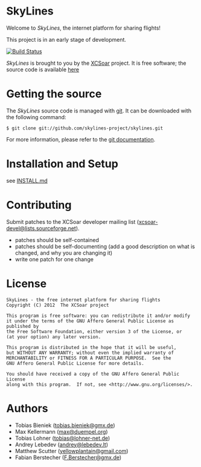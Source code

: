 # SkyLines

Welcome to *SkyLines*, the internet platform for sharing flights!

This project is in an early stage of development.

[![Build Status](https://travis-ci.org/skylines-project/skylines.png?branch=master)](https://travis-ci.org/skylines-project/skylines)

*SkyLines* is brought to you by the [XCSoar](http://www.xcsoar.org) project.
It is free software; the source code is available [here](https://github.com/skylines-project/skylines)

# Getting the source

The *SkyLines* source code is managed with [git](http://www.git-scm.com/).
It can be downloaded with the following command:

    $ git clone git://github.com/skylines-project/skylines.git

For more information, please refer to the [git documentation](http://git-scm.com/documentation).

# Installation and Setup

see [INSTALL.md](INSTALL.md)

# Contributing

Submit patches to the XCSoar developer mailing list
(<xcsoar-devel@lists.sourceforge.net>).

- patches should be self-contained
- patches should be self-documenting (add a good description on what
  is changed, and why you are changing it)
- write one patch for one change

# License

    SkyLines - the free internet platform for sharing flights
    Copyright (C) 2012  The XCSoar project

    This program is free software: you can redistribute it and/or modify
    it under the terms of the GNU Affero General Public License as published by
    the Free Software Foundation, either version 3 of the License, or
    (at your option) any later version.

    This program is distributed in the hope that it will be useful,
    but WITHOUT ANY WARRANTY; without even the implied warranty of
    MERCHANTABILITY or FITNESS FOR A PARTICULAR PURPOSE.  See the
    GNU Affero General Public License for more details.

    You should have received a copy of the GNU Affero General Public License
    along with this program.  If not, see <http://www.gnu.org/licenses/>.

# Authors

 * Tobias Bieniek (<tobias.bieniek@gmx.de>)
 * Max Kellermann (<max@duempel.org>)
 * Tobias Lohner (<tobias@lohner-net.de>)
 * Andrey Lebedev (<andrey@lebedev.lt>)
 * Matthew Scutter (<yellowplantain@gmail.com>)
 * Fabian Berstecher (<F.Berstecher@gmx.de>)
